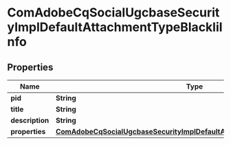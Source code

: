 

# ComAdobeCqSocialUgcbaseSecurityImplDefaultAttachmentTypeBlackliInfo

## Properties

Name | Type | Description | Notes
------------ | ------------- | ------------- | -------------
**pid** | **String** |  |  [optional]
**title** | **String** |  |  [optional]
**description** | **String** |  |  [optional]
**properties** | [**ComAdobeCqSocialUgcbaseSecurityImplDefaultAttachmentTypeBlackliProperties**](ComAdobeCqSocialUgcbaseSecurityImplDefaultAttachmentTypeBlackliProperties.md) |  |  [optional]



